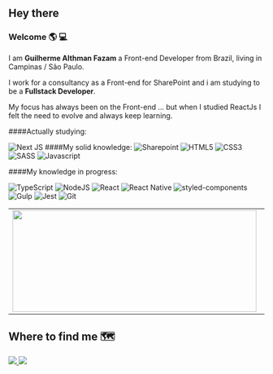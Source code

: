 ## Hey there

### Welcome :earth_americas: :computer:

I am **Guilherme Althman Fazam** a Front-end Developer from Brazil, living in Campinas / São Paulo.

I work for a consultancy as a Front-end for SharePoint and i am studying to be a **Fullstack Developer**.

My focus has always been on the Front-end ... but when I studied ReactJs I felt the need to evolve and always keep learning.

####Actually studying:

<img alt="Next JS" src="https://img.shields.io/badge/next%20js%20-%23000000.svg?&style=for-the-badge&logo=next.js&logoColor=white"/>
####My solid knowledge:

<img alt="Sharepoint" src="https://img.shields.io/badge/Sharepoint%20-%23007ACC.svg?&style=for-the-badge&logo=microsoft&logoColor=white"/>
<img alt="HTML5" src="https://img.shields.io/badge/HTML5%20-%23F05033.svg?&style=for-the-badge&logo=html5&logoColor=white"/>
<img alt="CSS3" src="https://img.shields.io/badge/css3%20-%23007ACC.svg?&style=for-the-badge&logo=css3&logoColor=white"/>
<img alt="SASS" src="https://img.shields.io/badge/sass%20-%23cf649a.svg?&style=for-the-badge&logo=sass&logoColor=white"/>
<img alt="Javascript" src="https://img.shields.io/badge/Javascript%20-%23f0db4f.svg?&style=for-the-badge&logo=Javascript&logoColor=black"/>

####My knowledge in progress:

<img alt="TypeScript" src="https://img.shields.io/badge/typescript%20-%23007ACC.svg?&style=for-the-badge&logo=typescript&logoColor=white"/>
<img alt="NodeJS" src="https://img.shields.io/badge/node.js%20-%2343853D.svg?&style=for-the-badge&logo=node.js&logoColor=white"/>
<img alt="React" src="https://img.shields.io/badge/react%20-%2320232a.svg?&style=for-the-badge&logo=react&logoColor=%2361DAFB"/>
<img alt="React Native" src="https://img.shields.io/badge/react_native%20-%2320232a.svg?&style=for-the-badge&logo=react&logoColor=%2361DAFB"/>
<img alt="styled-components" src="https://img.shields.io/badge/styled components%20-%23eaa5e5.svg?&style=for-the-badge&logo=styled-components&logoColor=black"/>
<img alt="Gulp" src="https://img.shields.io/badge/Gulp%20-%23F05033.svg?&style=for-the-badge&logo=Gulp&logoColor=white"/>
<img alt="Jest" src="https://img.shields.io/badge/jest%20-%23a74b59.svg?&style=for-the-badge&logo=jest&logoColor=white"/>
<img alt="Git" src="https://img.shields.io/badge/git%20-%23F05033.svg?&style=for-the-badge&logo=git&logoColor=white"/>

<table border="0">
    <tr>
        <td style="border:0;">
            <img width="480px" height="200px" src="https://github-readme-stats.vercel.app/api?username=GuilhermeFazam&show_icons=true&theme=tokyonight"/>
        </td>
        <td style="border:0;">
            <img width="480px" height="200px" src="https://github-readme-stats.vercel.app/api/top-langs/?username=GuilhermeFazam&hide=html&layout=compact&show_icons=true&theme=tokyonight"/>
        </td>
    </tr>
</table>

## Where to find me :world_map:

<a href="https://www.linkedin.com/in/guilherme-fazam/" alt="Linkedin">
    <img src="https://img.shields.io/badge/-Linkedin-0e76a8?style=for-the-badge&logo=Linkedin&logoColor=white&link=https://www.linkedin.com/in/guilherme-fazam/" />
</a>

<a href="mailto:glrm1991@gmail.com" alt="Gmail">
    <img src="https://img.shields.io/badge/-Gmail-e94134?style=for-the-badge&logo=gmail&logoColor=white&link=mailto:glrm1991@gmail.com" />
</a>
